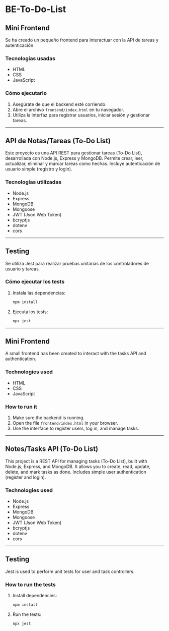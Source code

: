 

# BE-To-Do-List


## Mini Frontend

Se ha creado un pequeño frontend para interactuar con la API de tareas y autenticación.

### Tecnologías usadas
- HTML
- CSS
- JavaScript

### Cómo ejecutarlo
1. Asegúrate de que el backend esté corriendo.
2. Abre el archivo `frontend/index.html` en tu navegador.
3. Utiliza la interfaz para registrar usuarios, iniciar sesión y gestionar tareas.

---

## API de Notas/Tareas (To-Do List)

Este proyecto es una API REST para gestionar tareas (To-Do List), desarrollada con Node.js, Express y MongoDB. Permite crear, leer, actualizar, eliminar y marcar tareas como hechas. Incluye autenticación de usuario simple (registro y login).

### Tecnologías utilizadas
- Node.js
- Express
- MongoDB
- Mongoose
- JWT (Json Web Token)
- bcryptjs
- dotenv
- cors

---


## Testing

Se utiliza Jest para realizar pruebas unitarias de los controladores de usuario y tareas.

### Cómo ejecutar los tests
1. Instala las dependencias:
	```powershell
	npm install
	```
2. Ejecuta los tests:
	```powershell
	npx jest
	```

---


## Mini Frontend

A small frontend has been created to interact with the tasks API and authentication.

### Technologies used
- HTML
- CSS
- JavaScript

### How to run it
1. Make sure the backend is running.
2. Open the file `frontend/index.html` in your browser.
3. Use the interface to register users, log in, and manage tasks.

---

## Notes/Tasks API (To-Do List)

This project is a REST API for managing tasks (To-Do List), built with Node.js, Express, and MongoDB. It allows you to create, read, update, delete, and mark tasks as done. Includes simple user authentication (register and login).

### Technologies used
- Node.js
- Express
- MongoDB
- Mongoose
- JWT (Json Web Token)
- bcryptjs
- dotenv
- cors

---


## Testing

Jest is used to perform unit tests for user and task controllers.

### How to run the tests
1. Install dependencies:
	```powershell
	npm install
	```
2. Run the tests:
	```powershell
	npx jest
	```